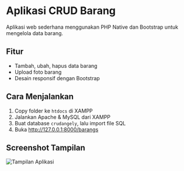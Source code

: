 # Aplikasi CRUD Barang

Aplikasi web sederhana menggunakan PHP Native dan Bootstrap untuk mengelola data barang.

## Fitur
- Tambah, ubah, hapus data barang
- Upload foto barang
- Desain responsif dengan Bootstrap

## Cara Menjalankan
1. Copy folder ke `htdocs` di XAMPP
2. Jalankan Apache & MySQL dari XAMPP
3. Buat database `crudangely`, lalu import file SQL
4. Buka http://127.0.0.1:8000/barangs

## Screenshot Tampilan
![Tampilan Aplikasi](screenshot/tampilan.png)
